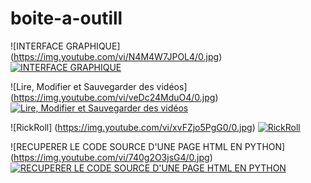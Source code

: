# boite-a-outill
![INTERFACE GRAPHIQUE] (https://img.youtube.com/vi/N4M4W7JPOL4/0.jpg)
[![INTERFACE GRAPHIQUE](https://img.youtube.com/vi/N4M4W7JPOL4/0.jpg)](https://www.youtube.com/watch?v=N4M4W7JPOL4) 

![Lire, Modifier et Sauvegarder des vidéos] (https://img.youtube.com/vi/veDc24MduO4/0.jpg)
[![Lire, Modifier et Sauvegarder des vidéos](https://img.youtube.com/vi/veDc24MduO4/0.jpg)](https://www.youtube.com/watch?v=veDc24MduO4)

![RickRoll] (https://img.youtube.com/vi/xvFZjo5PgG0/0.jpg)
[![RickRoll](https://img.youtube.com/vi/xvFZjo5PgG0/0.jpg)](https://www.youtube.com/watch?v=xvFZjo5PgG0)

![RECUPERER LE CODE SOURCE D'UNE PAGE HTML EN PYTHON] (https://img.youtube.com/vi/740g2O3jsG4/0.jpg)
[![RECUPERER LE CODE SOURCE D'UNE PAGE HTML EN PYTHON](https://img.youtube.com/vi/740g2O3jsG4/0.jpg)](https://www.youtube.com/watch?v=740g2O3jsG4)
